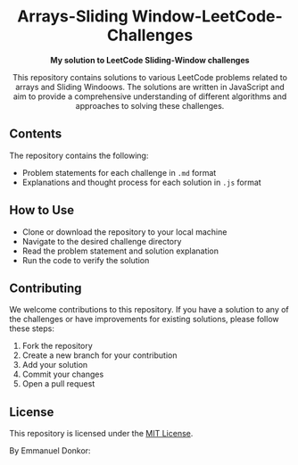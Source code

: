 <h1 align="center">Arrays-Sliding Window-LeetCode-Challenges</h1>

<p align="center">
  <strong>My solution to LeetCode Sliding-Window challenges</strong>
</p>

<p align="center">
  This repository contains solutions to various LeetCode problems related to arrays and Sliding Windoows. The solutions are written in JavaScript and aim to provide a comprehensive understanding of different algorithms and approaches to solving these challenges.
</p>

<h2>Contents</h2>
<p>
  The repository contains the following:
  <ul>
    <li>Problem statements for each challenge in <code>.md</code> format</li>
    <li>Explanations and thought process for each solution in <code>.js</code> format</li>
  </ul>
</p>

<h2>How to Use</h2>
<p>
  <ul>
    <li>Clone or download the repository to your local machine</li>
    <li>Navigate to the desired challenge directory</li>
    <li>Read the problem statement and solution explanation</li>
    <li>Run the code to verify the solution</li>
  </ul>
</p>

<h2>Contributing</h2>
<p>
  We welcome contributions to this repository. If you have a solution to any of the challenges or have improvements for existing solutions, please follow these steps:
  <ol>
    <li>Fork the repository</li>
    <li>Create a new branch for your contribution</li>
    <li>Add your solution</li>
    <li>Commit your changes</li>
    <li>Open a pull request</li>
  </ol>
</p>

<h2>License</h2>
<p>
  This repository is licensed under the 
  <a href="https://opensource.org/licenses/MIT">MIT License</a>.
</p>

<a>By Emmanuel Donkor: </a>